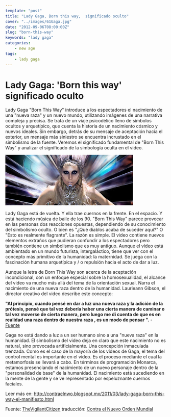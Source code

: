 ```yaml
---
template: "post"
title: "Lady Gaga, Born this way,  significado oculto"
cover: "../images/61Gaga.jpg"
date: "2012-09-06T08:00:00Z"
slug: "born-this-way"
keywords: "lady gaga"
categories: 
    - new age
tags: 
    - lady gaga
---
```


# Lady Gaga: 'Born this way' significado oculto

Lady Gaga "Born This Way" introduce a los espectadores el nacimiento de una "nueva raza" y un nuevo mundo, utilizando imágenes de una narrativa compleja y precisa. Se trata de un viaje psicodélico lleno de símbolos ocultos y arquetípico, que cuenta la historia de un nacimiento cósmico y nuevos ideales. Sin embargo, detrás de su mensaje de aceptación hacia el exterior, un mensaje más siniestro se encuentra incrustado en el simbolismo de la fuente. Veremos el significado fundamental de "Born This Way" y analizar el significado de la simbología oculta en el video.


![Born This way](../images/61Gaga.jpg) 


Lady Gaga está de vuelta. Y ella trae cuernos en la frente. En el espacio. Y está haciendo música de baile de los 90. "Born This Way" parece provocar en las personas dos reacciones opuestas, dependiendo de su conocimiento del simbolismo oculto. O bien es "¿Qué diablos acaba de suceder aquí?" O "Esto es realmente flagrante". La razón es simple. El video contiene nuevos elementos extraños que pudieran confundir a los espectadores pero también contiene un simbolismo que es muy antiguo. Aunque el vídeo está ambientado en un mundo futurista, intergaláctico, tiene que ver con el concepto más primitivo de la humanidad: la maternidad. Se juega con la fascinación humana arquetípica y / o repulsión hacia el acto de dar a luz.

Aunque la letra de Born This Way son acerca de la aceptación incondicional, con un enfoque especial sobre la homosexualidad, el alcance del video va mucho más allá del tema de la orientación sexual. Narra el nacimiento de una nueva raza dentro de la humanidad. Laurieann Gibson, el director creativo del video describe este concepto:

**"Al principio, cuando pensé en dar a luz una nueva raza y la adición de la prótesis, pensé que tal vez debería haber una cierta manera de caminar o tal vez moverse de cierta manera, pero luego me di cuenta de que es en realidad una raza dentro de nuestra raza , es un modo de pensar ".** - [Fuente](https://www.mtv.com/news/1659163/lady-gaga-born-this-way/)

Gaga no está dando a luz a un ser humano sino a una "nueva raza" en la humanidad. El simbolismo del video deja en claro que este nacimiento no es natural, sino provocada artificialmente. Una concepción inmaculada trenzada. Como es el caso de la mayoría de los videos de Gaga, el tema del control mental es importante en el video. Es el proceso mediante el cual la metamorfosis se llevará a cabo. En términos de programación Monarca, estamos presenciando el nacimiento de un nuevo personaje dentro de la "personalidad de base" de la humanidad. El nacimiento está sucediendo en la mente de la gente y se ve representado por espeluznante cuernos faciales.

Leer más en: <http://contraelnwo.blogspot.mx/2011/03/lady-gaga-born-this-way-el-manifiesto.html>

Fuente: [TheVigilantCitizen](http://vigilantcitizen.com/?p=7160) traducción: [Contra el Nuevo Orden Mundial](http://contraelnwo.blogspot.com/)